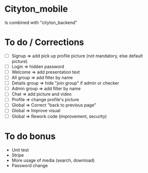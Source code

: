 # Cityton_mobile
Is combined with "cityton_backend"

# To do / Corrections
- [ ] Signup => add pick up profile picture (not mandatory, else default picture)
- [ ] Login => hidden password
- [ ] Welcome => add presentation text
- [ ] All group => add filter by name
- [ ] Details group => hide "join group" if admin or checker
- [ ] Admin group => add filter by name
- [ ] Chat => add picture and video
- [ ] Profile => change profile's picture
- [ ] Global => Correct "back to previous page"
- [ ] Global => Improve visual
- [ ] Global => Rework code (improvement, security)

# To do bonus
- Unit test
- Stripe
- More usage of media (search, download)
- Password change

